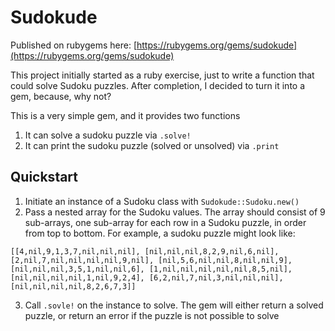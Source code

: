 Sudokude
========

Published on rubygems here: [https://rubygems.org/gems/sudokude](https://rubygems.org/gems/sudokude)

This project initially started as a ruby exercise, just to write a function that could solve Sudoku puzzles. After completion, I decided to turn it into a gem, because, why not?

This is a very simple gem, and it provides two functions
1.  It can solve a sudoku puzzle via `.solve!`
2.  It can print the sudoku puzzle (solved or unsolved) via `.print`

Quickstart
-------------
1.  Initiate an instance of a Sudoku class with `Sudokude::Sudoku.new()`
2.  Pass a nested array for the Sudoku values. The array should consist of 9 sub-arrays, one sub-array for each row in a Sudoku puzzle, in order from top to bottom. For example, a sudoku puzzle might look like:

 `[[4,nil,9,1,3,7,nil,nil,nil],
 [nil,nil,nil,8,2,9,nil,6,nil],
 [2,nil,7,nil,nil,nil,nil,9,nil],
 [nil,5,6,nil,nil,8,nil,nil,9],
 [nil,nil,nil,3,5,1,nil,nil,6],
 [1,nil,nil,nil,nil,nil,8,5,nil],
 [nil,nil,nil,nil,1,nil,9,2,4],
 [6,2,nil,7,nil,3,nil,nil,nil],
 [nil,nil,nil,nil,8,2,6,7,3]]`

3.  Call `.sovle!` on the instance to solve. The gem will either return a solved puzzle, or return an error if the puzzle is not possible to solve
